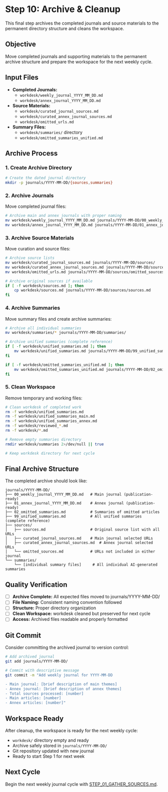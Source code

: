 # Step 10: Archive & Cleanup

This final step archives the completed journals and source materials to the permanent directory structure and cleans the workspace.

## Objective

Move completed journals and supporting materials to the permanent archive structure and prepare the workspace for the next weekly cycle.

## Input Files

- **Completed Journals:**
  - `workdesk/weekly_journal_YYYY_MM_DD.md`
  - `workdesk/annex_journal_YYYY_MM_DD.md`
- **Source Materials:**
  - `workdesk/curated_journal_sources.md`
  - `workdesk/curated_annex_journal_sources.md`
  - `workdesk/omitted_urls.md`
- **Summary Files:**
  - `workdesk/summaries/` directory
  - `workdesk/omitted_summaries_unified.md`

## Archive Process

### 1. Create Archive Directory

```bash
# Create the dated journal directory
mkdir -p journals/YYYY-MM-DD/{sources,summaries}
```

### 2. Archive Journals

Move completed journal files:

```bash
# Archive main and annex journals with proper naming
mv workdesk/weekly_journal_YYYY_MM_DD.md journals/YYYY-MM-DD/00_weekly_journal_YYYY_MM_DD.md
mv workdesk/annex_journal_YYYY_MM_DD.md journals/YYYY-MM-DD/01_annex_journal_YYYY_MM_DD.md
```

### 3. Archive Source Materials

Move curation and source files:

```bash
# Archive source lists
mv workdesk/curated_journal_sources.md journals/YYYY-MM-DD/sources/
mv workdesk/curated_annex_journal_sources.md journals/YYYY-MM-DD/sources/
mv workdesk/omitted_urls.md journals/YYYY-MM-DD/sources/omitted_sources.md

# Archive original sources if available
if [ -f workdesk/sources.md ]; then
    cp workdesk/sources.md journals/YYYY-MM-DD/sources/sources.md
fi
```

### 4. Archive Summaries

Move summary files and create archive summaries:

```bash
# Archive all individual summaries
mv workdesk/summaries/* journals/YYYY-MM-DD/summaries/

# Archive unified summaries (complete reference)
if [ -f workdesk/unified_summaries.md ]; then
    mv workdesk/unified_summaries.md journals/YYYY-MM-DD/99_unified_summaries.md
fi

if [ -f workdesk/omitted_summaries_unified.md ]; then
    mv workdesk/omitted_summaries_unified.md journals/YYYY-MM-DD/02_omitted_summaries.md
fi
```

### 5. Clean Workspace

Remove temporary and working files:

```bash
# Clean workdesk of completed work
rm -f workdesk/unified_summaries.md
rm -f workdesk/unified_summaries_main.md
rm -f workdesk/unified_summaries_annex.md
rm -f workdesk/reviewed_*.md
rm -f workdesk/*.md

# Remove empty summaries directory
rmdir workdesk/summaries 2>/dev/null || true

# Keep workdesk directory for next cycle
```

## Final Archive Structure

The completed archive should look like:

```
journals/YYYY-MM-DD/
├── 00_weekly_journal_YYYY_MM_DD.md   # Main journal (publication-ready)
├── 01_annex_journal_YYYY_MM_DD.md    # Annex journal (publication-ready)
├── 02_omitted_summaries.md           # Summaries of omitted articles
├── 99_unified_summaries.md           # All unified summaries (complete reference)
├── sources/
│   ├── sources.md                    # Original source list with all URLs
│   ├── curated_journal_sources.md    # Main journal selected URLs
│   ├── curated_annex_journal_sources.md  # Annex journal selected URLs
│   └── omitted_sources.md            # URLs not included in either journal
└── summaries/
    └── [individual summary files]     # All individual AI-generated summaries
```

## Quality Verification

- [ ] **Archive Complete:** All expected files moved to journals/YYYY-MM-DD/
- [ ] **File Naming:** Consistent naming convention followed
- [ ] **Structure:** Proper directory organization
- [ ] **Clean Workspace:** workdesk cleaned but preserved for next cycle
- [ ] **Access:** Archived files readable and properly formatted

## Git Commit

Consider committing the archived journal to version control:

```bash
# Add archived journal
git add journals/YYYY-MM-DD/

# Commit with descriptive message
git commit -m "Add weekly journal for YYYY-MM-DD

- Main journal: [brief description of main themes]
- Annex journal: [brief description of annex themes]
- Total sources processed: [number]
- Main articles: [number]
- Annex articles: [number]"
```

## Workspace Ready

After cleanup, the workspace is ready for the next weekly cycle:
- `workdesk/` directory empty and ready
- Archive safely stored in `journals/YYYY-MM-DD/`
- Git repository updated with new journal
- Ready to start Step 1 for next week

## Next Cycle

Begin the next weekly journal cycle with [STEP_01_GATHER_SOURCES.md](STEP_01_GATHER_SOURCES.md).